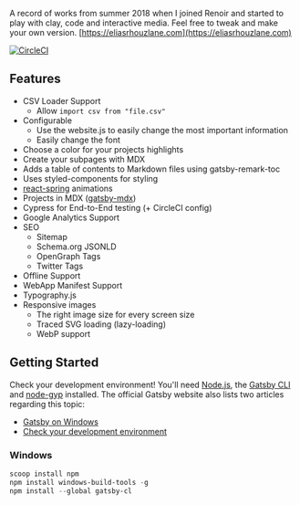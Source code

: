 A record of works from summer 2018 when I joined Renoir and started to play with clay, code and interactive media. Feel free to tweak and make your own version. [https://eliasrhouzlane.com](https://eliasrhouzlane.com)

[![CircleCI](https://circleci.com/gh/nestarz/book.svg?style=svg)](https://circleci.com/gh/nestarz/book)

## Features

- CSV Loader Support
    - Allow `import csv from "file.csv"`
- Configurable
    - Use the website.js to easily change the most important information
    - Easily change the font
- Choose a color for your projects highlights
- Create your subpages with MDX
- Adds a table of contents to Markdown files using gatsby-remark-toc
- Uses styled-components for styling
- [react-spring](https://github.com/react-spring/react-spring) animations
- Projects in MDX ([gatsby-mdx](https://github.com/ChristopherBiscardi/gatsby-mdx))
- Cypress for End-to-End testing (+ CircleCI config)
- Google Analytics Support
- SEO
    - Sitemap
    - Schema.org JSONLD
    - OpenGraph Tags
    - Twitter Tags
- Offline Support
- WebApp Manifest Support
- Typography.js
- Responsive images
    - The right image size for every screen size
    - Traced SVG loading (lazy-loading)
    - WebP support

## Getting Started

Check your development environment! You'll need [Node.js](https://nodejs.org/en/), the [Gatsby CLI](https://www.gatsbyjs.org/docs/) and [node-gyp](https://github.com/nodejs/node-gyp#installation) installed. The official Gatsby website also lists two articles regarding this topic:
- [Gatsby on Windows](https://www.gatsbyjs.org/docs/gatsby-on-windows/)
- [Check your development environment](https://www.gatsbyjs.org/tutorial/part-zero/)

### Windows

```powershell
scoop install npm
npm install windows-build-tools -g
npm install --global gatsby-cl
```
